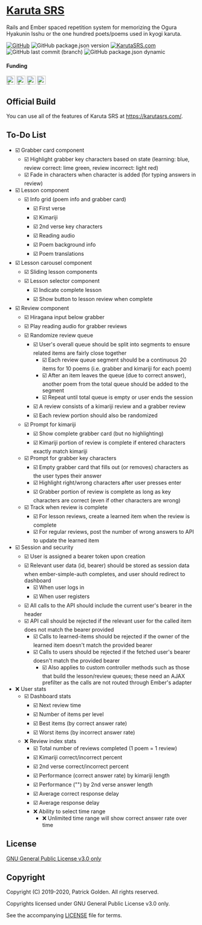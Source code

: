 # [Karuta SRS](https://karutasrs.com/)
Rails and Ember spaced repetition system for memorizing the Ogura Hyakunin Isshu or the one hundred poets/poems used in kyogi karuta.

[![GitHub](https://img.shields.io/github/license/GoldenChrysus/KarutaSRS.svg)](https://github.com/GoldenChrysus/KarutaSRS/blob/master/LICENSE)
![GitHub package.json version](https://img.shields.io/github/package-json/v/GoldenChrysus/KarutaSRS.svg)
[![KarutaSRS.com](https://img.shields.io/badge/web-KarutaSRS.com-blueviolet)](https://karutasrs.com/)
![GitHub last commit (branch)](https://img.shields.io/github/last-commit/GoldenChrysus/KarutaSRS/master.svg)
![GitHub package.json dynamic](https://img.shields.io/github/package-json/keywords/GoldenChrysus/KarutaSRS.svg)

#### Funding
<a href="https://paypal.me/goldenchrysus"><img src="https://i.imgur.com/ugzarwk.png" alt="Donate at PayPal" height="23"></a>
<a href="https://ko-fi.com/S6S611OOG"><img src="https://www.ko-fi.com/img/githubbutton_sm.svg" alt="Donate at Ko-fi" height="23"></a>
<a href="https://patreon.com/Chrysus"><img src="https://i.imgur.com/cjMRY6Q.png" alt="Become a Patron" height="23"></a>
<a href="https://streamelements.com/chrysus/tip"><img src="https://img.shields.io/badge/Donate-at%20StreamElements-green" alt="Donate at StreamElements" height="23"></a>

## Official Build

You can use all of the features of Karuta SRS at https://karutasrs.com/.

## To-Do List
- ☑️ Grabber card component
  - ☑️ Highlight grabber key characters based on state (learning: blue, review correct: lime green, review incorrect: light red)
  - ☑️ Fade in characters when character is added (for typing answers in review)
- ☑️ Lesson component
  - ☑️ Info grid (poem info and grabber card)
    - ☑️ First verse
    - ☑️ Kimariji
    - ☑️ 2nd verse key characters
    - ☑️ Reading audio
    - ☑️ Poem background info
    - ☑️ Poem translations
- ☑️ Lesson carousel component
  - ☑️ Sliding lesson components
  - ☑️ Lesson selector component
    - ☑️ Indicate complete lesson
    - ☑️ Show button to lesson review when complete
- ☑️ Review component
  - ☑️ Hiragana input below grabber
  - ☑️ Play reading audio for grabber reviews
  - ☑️ Randomize review queue
    - ☑️ User's overall queue should be split into segments to ensure related items are fairly close together
      - ☑️ Each review queue segment should be a continuous 20 items for 10 poems (i.e. grabber and kimariji for each poem)
      - ☑️ After an item leaves the queue (due to correct answer), another poem from the total queue should be added to the segment
      - ☑️ Repeat until total queue is empty or user ends the session
    - ☑️ A review consists of a kimariji review and a grabber review
    - ☑️ Each review portion should also be randomized
  - ☑️ Prompt for kimariji
    - ☑️ Show complete grabber card (but no highlighting)
    - ☑️ Kimariji portion of review is complete if entered characters exactly match kimariji
  - ☑️ Prompt for grabber key characters
    - ☑️ Empty grabber card that fills out (or removes) characters as the user types their answer
    - ☑️ Highlight right/wrong characters after user presses enter
    - ☑️ Grabber portion of review is complete as long as key characters are correct (even if other characters are wrong)
  - ☑️ Track when review is complete
    - ☑️ For lesson reviews, create a learned item when the review is complete
    - ☑️ For regular reviews, post the number of wrong answers to API to update the learned item
- ☑️ Session and security
  - ☑️ User is assigned a bearer token upon creation
  - ☑️ Relevant user data (id, bearer) should be stored as session data when ember-simple-auth completes, and user should redirect to dashboard
    - ☑️ When user logs in
    - ☑️ When user registers
  - ☑️ All calls to the API should include the current user's bearer in the header
  - ☑️ API call should be rejected if the relevant user for the called item does not match the bearer provided
    - ☑️ Calls to learned-items should be rejected if the owner of the learned item doesn't match the provided bearer
    - ☑️ Calls to users should be rejected if the fetched user's bearer doesn't match the provided bearer
      - ☑️ Also applies to custom controller methods such as those that build the lesson/review queues; these need an AJAX prefilter as the calls are not routed through Ember's adapter
- ❌ User stats
  - ☑️ Dashboard stats
    - ☑️ Next review time
    - ☑️ Number of items per level
    - ☑️ Best items (by correct answer rate)
    - ☑️ Worst items (by incorrect answer rate)
  - ❌ Review index stats
    - ☑️ Total number of reviews completed (1 poem = 1 review)
    - ☑️ Kimariji correct/incorrect percent
    - ☑️ 2nd verse correct/incorrect percent
    - ☑️ Performance (correct answer rate) by kimariji length
    - ☑️ Performance ("") by 2nd verse answer length
    - ☑️ Average correct response delay
    - ☑️ Average response delay
    - ❌ Ability to select time range
      - ❌ Unlimited time range will show correct answer rate over time

## License
[GNU General Public License v3.0 only](/LICENSE)

## Copyright
Copyright (C) 2019-2020, Patrick Golden. All rights reserved.

Copyrights licensed under GNU General Public License v3.0 only.

See the accompanying [LICENSE](/LICENSE) file for terms.